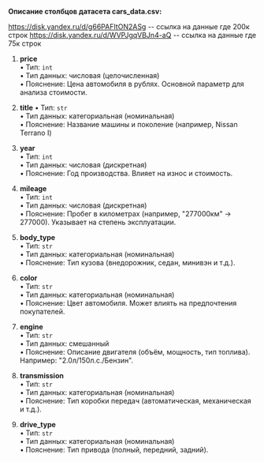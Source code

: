 **Описание столбцов датасета cars_data.csv:**

https://disk.yandex.ru/d/g66PAFItON2ASg -- ссылка на данные где 200к строк
https://disk.yandex.ru/d/WVPJgqVBJn4-aQ -- ссылка на данные где 75к строк

1. **price**  
   • Тип: `int`  
   • Тип данных: числовая (целочисленная)  
   • Пояснение: Цена автомобиля в рублях. Основной параметр для анализа стоимости.

2. **title**
   • Тип: `str`  
   • Тип данных: категориальная (номинальная)  
   • Пояснение: Название машины и поколение (например, Nissan Terrano I)

3. **year**  
   • Тип: `int`  
   • Тип данных: числовая (дискретная)  
   • Пояснение: Год производства. Влияет на износ и стоимость.

4. **mileage**  
   • Тип: `int`  
   • Тип данных: числовая (дискретная)  
   • Пояснение: Пробег в километрах (например, "277000км" → 277000). Указывает на степень эксплуатации.

5. **body_type**  
   • Тип: `str`  
   • Тип данных: категориальная (номинальная)  
   • Пояснение: Тип кузова (внедорожник, седан, минивэн и т.д.).

6. **color**  
   • Тип: `str`  
   • Тип данных: категориальная (номинальная)  
   • Пояснение: Цвет автомобиля. Может влиять на предпочтения покупателей.

7. **engine**  
   • Тип: `str`  
   • Тип данных: смешанный  
   • Пояснение: Описание двигателя (объём, мощность, тип топлива). Например: "2.0л/150л.с./Бензин".

8. **transmission**  
    • Тип: `str`  
    • Тип данных: категориальная (номинальная)  
    • Пояснение: Тип коробки передач (автоматическая, механическая и т.д.).

9. **drive_type**  
    • Тип: `str`  
    • Тип данных: категориальная (номинальная)  
    • Пояснение: Тип привода (полный, передний, задний).



